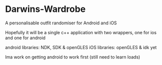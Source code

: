 # Darwins-Wardrobe
A personalisable outfit randomiser for Android and iOS

Hopefully it will be a single c++ application with two wrappers, one for ios and one for android

android libraries:  NDK, SDK & openGLES
iOS libraries:      openGLES & idk yet

Ima work on getting android to work first (still need to learn loads)
